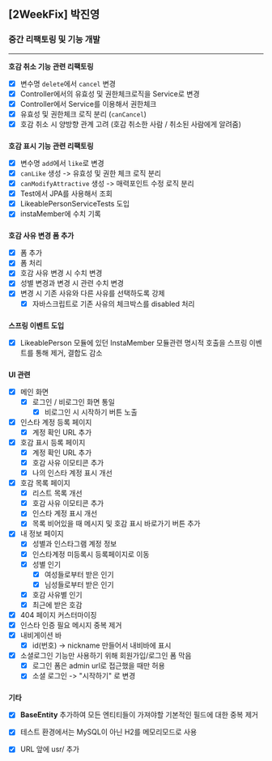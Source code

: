 ## [2WeekFix] 박진영

### 중간 리팩토링 및 기능 개발

---  

**호감 취소 기능 관련 리팩토링**
- [x] 변수명 `delete`에서 `cancel` 변경
- [x] Controller에서의 유효성 및 권한체크로직을 Service로 변경
- [x] Controller에서 Service를 이용해서 권한체크
- [x] 유효성 및 권한체크 로직 분리 (`canCancel`)
- [x] 호감 취소 시 양방향 관계 고려 (호감 취소한 사람 / 취소된 사람에게 알려줌)
###

**호감 표시 기능 관련 리팩토링**
- [x] 변수명 `add`에서 `like`로 변경
- [x] `canLike` 생성 -> 유효성 및 권한 체크 로직 분리
- [x] `canModifyAttractive` 생성 -> 매력포인트 수정 로직 분리
- [x] Test에서 JPA를 사용해서 조회
- [X] LikeablePersonServiceTests 도입
- [x] instaMember에 수치 기록

###
  **호감 사유 변경 폼 추가**
- [x] 폼 추가
- [x] 폼 처리
- [x] 호감 사유 변경 시 수치 변경
- [x] 성별 변경과 변경 시 관련 수치 변경
- [x] 변경 시 기존 사유와 다른 사유를 선택하도록 강제
  - [x] 자바스크립트로 기존 사유의 체크박스를 disabled 처리

###
**스프링 이벤트 도입**
- [x] LikeablePerson 모듈에 있던 InstaMember 모듈관련 명시적 호출을 스프링 이벤트를 통해 제거, 결합도 감소

### 
**UI 관련**
- [x] 메인 화면
  - [x] 로그인 / 비로그인 화면 통일
    - [x] 비로그인 시 시작하기 버튼 노출
- [x] 인스타 계정 등록 페이지
  - [x] 계정 확인 URL 추가
- [x] 호감 표시 등록 페이지 
  - [x] 계정 확인 URL 추가
  - [x] 호감 사유 이모티콘 추가
  - [x] 나의 인스타 계정 표시 개선
- [x] 호감 목록 페이지
    - [x] 리스트 목록 개선
    - [x] 호감 사유 이모티콘 추가
    - [x] 인스타 계정 표시 개선
    - [x] 목록 비어있을 때 메시지 및 호감 표시 바로가기 버튼 추가
- [x] 내 정보 페이지
  - [x] 성별과 인스타그램 계정 정보
  - [x] 인스타계정 미등록시 등록페이지로 이동
  - [x] 성별 인기
    - [x] 여성들로부터 받은 인기
    - [x] 님성들로부터 받은 인기
  - [x] 호감 사유별 인기
  - [x] 최근에 받은 호감
- [x] 404 페이지 커스터마이징
- [x] 인스타 인증 필요 메시지 중복 제거
- [x] 내비게이션 바
  - [x] id(번호) -> nickname 만들어서 내비바에 표시

- [x] 소셜로그인 기능만 사용하기 위해 회원가입/로그인 폼 막음
  - [x] 로그인 폼은 admin url로 접근했을 때만 허용
  - [x] 소셜 로그인 -> "시작하기" 로 변경

###
**기타**
- [x] **BaseEntity** 추가하여 모든 엔티티들이 가져야할 기본적인 필드에 대한 중복 제거
- [x] 테스트 환경에서는 MySQL이 아닌 H2를 메모리모드로 사용
- [x] URL 앞에 usr/ 추가

